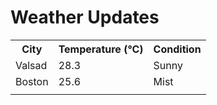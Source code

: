# Weather Updates

<!-- WEATHER-UPDATE-START -->
<table><tr><th>City</th><th>Temperature (°C)</th><th>Condition</th></tr><tr><td>Valsad</td><td>28.3</td><td>Sunny</td></tr><tr><td>Boston</td><td>25.6</td><td>Mist</td></tr><tr><td></td><td></td><td></td></tr></table>
<!-- WEATHER-UPDATE-END -->
